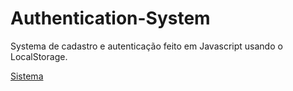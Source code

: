 # Authentication-System

Systema de cadastro e autenticação feito em Javascript usando o LocalStorage.

[Sistema](https://henryke10x10.github.io/Authentication-System/)
